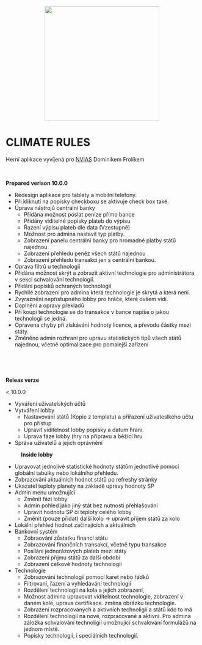 <p><img alt="" src="https://i.imgur.com/4udiTsy.png" style="display:block; margin-left:auto; margin-right:auto; width:300px" /></p>

<h1><strong>CLIMATE RULES</strong></h1>

<p>Hern&iacute; aplikace vyv&iacute;jen&aacute; pro <a href="https://www.nvias.org/">NVIAS</a> Dominikem Frol&iacute;kem</p>

<p>&nbsp;</p>

<p><strong>Prepared verison 10.0.0</strong></p>

<ul>
	<li>Redesign aplikace pro tablety a mobiln&iacute; telefony.</li>
	<li>Při kliknut&iacute; na popisky checkboxu se aktivuje check box tak&eacute;.</li>
	<li>&Uacute;prava n&aacute;strojů centr&aacute;ln&iacute; banky
	<ul>
		<li>Přid&aacute;na možnost poslat pen&iacute;ze př&iacute;mo bance</li>
		<li>Přid&aacute;ny viditeln&eacute; popisky plateb do v&yacute;pisu</li>
		<li>Řazen&iacute; v&yacute;pisu plateb dle data (Vzestupně)</li>
		<li>Možnost pro admina nastavit typ platby.</li>
		<li>Zobrazen&iacute; panelu centr&aacute;ln&iacute; banky pro hromadn&eacute; platby st&aacute;tů najednou</li>
		<li>Zobrazen&iacute; přehledu peněz v&scaron;ech st&aacute;tů najednou</li>
		<li>Zobrazen&iacute; přehledu transakc&iacute; jen s centr&aacute;ln&iacute; bankou.</li>
	</ul>
	</li>
	<li>Oprava filtrů u technologi&iacute;</li>
	<li>Přid&aacute;na možnost skr&yacute;t a zobrazit aktivn&iacute; technologie pro administr&aacute;tora v sekci schvalov&aacute;n&iacute; technologi&iacute;.</li>
	<li>Přid&aacute;n&iacute; popisků ochran&yacute;ch technologi&iacute;</li>
	<li>Rychll&eacute; zobrazen&iacute; pro admina kter&aacute; technologie je skryt&aacute; a kter&aacute; nen&iacute;.</li>
	<li>Zv&yacute;razněn&iacute; nepř&iacute;stupn&eacute;ho lobby pro hr&aacute;če, kter&eacute; ov&scaron;em vid&iacute;.</li>
	<li>Doplněn&iacute; a opravy překladů</li>
	<li>Při koupi technologie se do transakce v bance nap&iacute;&scaron;e o jakou technologii se jedn&aacute;.</li>
	<li>Opravena chyby při z&iacute;sk&aacute;v&aacute;n&iacute; hodnoty licence, a převodu č&aacute;stky mezi st&aacute;ty.</li>
    <li>Změněno admin rozhraní pro upravu statistických tipů všech států najednou, včetně optimalizace pro pomalejší zařízení</li>
</ul>

<p>&nbsp;</p>

<p>&nbsp;</p>

<p><strong>Releas verze</strong></p>

<p>&lt; 10.0.0</p>

<ul>
	<li>Vyv&aacute;řen&iacute; uživatelsk&yacute;ch &uacute;čtů</li>
	<li>Vytv&aacute;řen&iacute; lobby
	<ul>
		<li>Nastavov&aacute;n&iacute; st&aacute;tů (Kopie z templatu) a přiřazen&iacute; uživateslk&eacute;ho &uacute;čtu pro př&iacute;stup</li>
		<li>Upravit viditelnost lobby popisky a datum hran&iacute;.</li>
		<li>Uprava f&aacute;ze lobby (hry na př&iacute;pravu a běž&iacute;c&iacute; hru</li>
	</ul>
	</li>
	<li>Spr&aacute;va uživatelů a jejich opr&aacute;vněn&iacute;</li>
</ul>

<p style="margin-left:40px"><strong>Inside lobby</strong></p>

<ul>
	<li>Upravovat jednoliv&eacute; statistick&eacute; hodnoty st&aacute;tům jednotlivě pomoc&iacute; glob&aacute;ln&iacute; tabulky nebo lok&aacute;ln&iacute;ho přehledu.</li>
	<li>Zobrazov&aacute;n&iacute; aktu&aacute;ln&iacute;ch hodnot st&aacute;tů po refreshy str&aacute;nky</li>
	<li>Ukazatel teploty planety na z&aacute;kladě upravy hodnoty SP&nbsp;</li>
	<li>Admin menu umožnuj&iacute;c&iacute;
	<ul>
		<li>Změnit f&aacute;zi lobby</li>
		<li>Admin pohled jako jin&yacute; st&aacute;t bez nutnosti přehla&scaron;ov&aacute;n&iacute;</li>
		<li>Upravit hodnotu SP či teploty cel&eacute;ho lobby</li>
		<li>Změnit (pouze přidat) dal&scaron;&iacute; kolo -&gt; upravit př&iacute;jem st&aacute;tů za kolo</li>
	</ul>
	</li>
	<li>Lok&aacute;ln&iacute; přehled hodnot zač&iacute;naj&iacute;c&iacute;ch a aktu&aacute;ln&iacute;ch</li>
	<li>Bankovn&iacute; syst&eacute;m&nbsp;
	<ul>
		<li>Zobraov&aacute;n&iacute; zůstatku financ&iacute; st&aacute;tu</li>
		<li>Zobrazov&aacute;n&iacute; finančn&iacute;ch transakc&iacute;, včetně typu transakce</li>
		<li>Pos&iacute;l&aacute;n&iacute; jednor&aacute;zov&yacute;ch plateb mezi st&aacute;ty</li>
		<li>Zobrazen&iacute; př&iacute;jmu st&aacute;tů za dal&scaron;&iacute; obdob&iacute;</li>
		<li>Zobrazen&iacute; celkov&eacute; hodnoty technologi&iacute;</li>
	</ul>
	</li>
	<li>Technologie
	<ul>
		<li>Zobrazov&aacute;n&iacute; technologi&iacute; pomoc&iacute; karet nebo ř&aacute;dků</li>
		<li>Filtrovan&iacute;, řazen&iacute; a vyhled&aacute;v&aacute;n&iacute; technologi&iacute;</li>
		<li>Rozdělen&iacute; technologi&iacute; na kola a jejich zobrazen&iacute;,</li>
		<li>Možnost admina upravovat viditelnost technologie, zobrazen&iacute; v dan&eacute;m kole, uprava certifikace. změna obr&aacute;zku technologie.</li>
		<li>Zobrazen&iacute; rozpracovan&yacute;ch a aktivn&iacute;ch technoligi&iacute; a st&aacute;tů kdo to m&aacute;</li>
		<li>Rozdělen&iacute; technologi&iacute; na nov&eacute;, rozpracovan&eacute; a aktivn&iacute;. Pro admina z&aacute;ložka schvalov&aacute;n&iacute; technoligi&iacute; umožnuj&iacute;c&iacute; schvalov&aacute;n&iacute; formul&aacute;žů na jednom m&iacute;stě.</li>
		<li>Popisky technologi&iacute;, i speci&aacute;ln&iacute;ch technologi&iacute;.</li>
	</ul>
	</li>
</ul>

<p style="margin-left:40px">&nbsp;</p>
